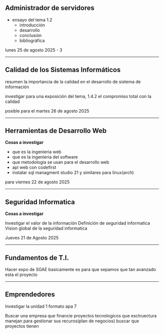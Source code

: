 ## Administrador de servidores

- ensayo del tema 1.2
	- introducción
	- desarrollo 
	- conclusión
	- bibliográfica

lunes 25 de agosto 2025 - 3

---

## Calidad de los Sistemas Informáticos

resumen la importancia de la calidad en el desarrollo de sistema de información

investigar para una exposición del tema, 1.4.2 el compromiso total con la calidad

posible para el martes 26 de agosto 2025

---

## Herramientas de Desarrollo Web

**Cosas a investigar**
- que es la ingenieria web
- que es la ingenieria del software
- que metodologia se usan para el desarrollo web
- api web con codefirst
- instalar sql managment studio 21 y similares para linux(arch)

para viernes 22 de agosto 2025

---

## Seguridad Informatica

**Cosas a investigar**

Investigar el valor de la información
Definición de seguridad informatica
Vision global de la seguridad informatica

Jueves 21 de Agosto 2025

---

## Fundamentos de T.I.

Hacer expo de SGAE
basicamente es para que sepamos que tan avanzado esta el proyecto

---

## Emprendedores

Investigar la unidad 1 formato apa 7

Buscar una empresa que financie proyectos tecnologicos
que esctruectura manejan para gestionar sus recuros(plan de negocios)
buscar que proyectos tienen
